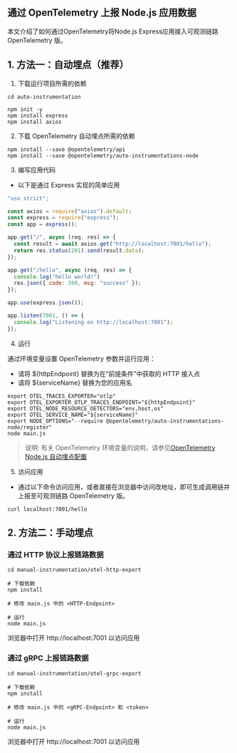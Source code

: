 ## 通过 OpenTelemetry 上报 Node.js 应用数据

本文介绍了如何通过OpenTelemetry将Node.js Express应用接入可观测链路 OpenTelemetry 版。

## 1. 方法一：自动埋点（推荐）

1. 下载运行项目所需的依赖
```
cd auto-instrumentation

npm init -y
npm install express
npm install axios
```

2. 下载 OpenTelemetry 自动埋点所需的依赖
```
npm install --save @opentelemetry/api
npm install --save @opentelemetry/auto-instrumentations-node
```

3. 编写应用代码
* 以下是通过 Express 实现的简单应用
```javascript
"use strict";

const axios = require("axios").default;
const express = require("express");
const app = express();

app.get("/", async (req, res) => {
  const result = await axios.get("http://localhost:7001/hello");
  return res.status(201).send(result.data);
});

app.get("/hello", async (req, res) => {
  console.log("hello world!")
  res.json({ code: 200, msg: "success" });
});

app.use(express.json());

app.listen(7001, () => {
  console.log("Listening on http://localhost:7001");
});
```

4. 运行

通过环境变量设置 OpenTelemetry 参数并运行应用：
* 请将 ${httpEndpoint} 替换为在“前提条件”中获取的 HTTP 接入点
* 请将 ${serviceName} 替换为您的应用名
  
```
export OTEL_TRACES_EXPORTER="otlp"
export OTEL_EXPORTER_OTLP_TRACES_ENDPOINT="${httpEndpoint}"
export OTEL_NODE_RESOURCE_DETECTORS="env,host,os"
export OTEL_SERVICE_NAME="${serviceName}"
export NODE_OPTIONS="--require @opentelemetry/auto-instrumentations-node/register"
node main.js
```

>  说明: 有关 OpenTelemetry 环境变量的说明，请参见[OpenTelemetry Node.js 自动埋点配置](https://opentelemetry.io/docs/instrumentation/js/automatic/module-config/)


5. 访问应用
* 通过以下命令访问应用，或者直接在浏览器中访问改地址，即可生成调用链并上报至可观测链路 OpenTelemetry 版。
```
curl localhost:7001/hello
```


## 2. 方法二：手动埋点

### 通过 HTTP 协议上报链路数据

```
cd manual-instrumentation/otel-http-export

# 下载依赖
npm install 

# 修改 main.js 中的 <HTTP-Endpoint> 

# 运行
node main.js
```

浏览器中打开 http://localhost:7001 以访问应用

### 通过 gRPC 上报链路数据

```
cd manual-instrumentation/otel-grpc-export 

# 下载依赖
npm install

# 修改 main.js 中的 <gRPC-Endpoint> 和 <token>

# 运行
node main.js
```

浏览器中打开 http://localhost:7001 以访问应用
